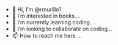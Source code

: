 - 👋 Hi, I’m @rmurillo1
- 👀 I’m interested in books...
- 🌱 I’m currently learning coding ...
- 💞️ I’m looking to collaborate on coding...
- 📫 How to reach me here ...

<!---
rmurillo1/rmurillo1 is a ✨ special ✨ repository because its `README.md` (this file) appears on your GitHub profile.
You can click the Preview link to take a look at your changes.
--->
